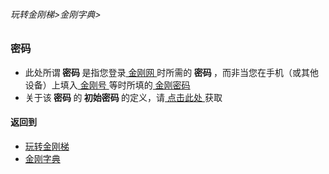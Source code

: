 ###### 玩转金刚梯>金刚字典>

### 密码
- 此处所谓<strong> 密码 </strong>是指您登录[ 金刚网 ](https://github.com/a2zitpro/web/blob/master/LadderFree/kkDictionary/KKSiteZh.md)时所需的<strong> 密码 </strong>，而非当您在手机（或其他设备）上填入[ 金刚号 ](https://github.com/a2zitpro/web/blob/master/LadderFree/kkDictionary/KKID.md)等时所填的[ 金刚密码 ](https://github.com/a2zitpro/web/blob/master/LadderFree/kkDictionary/KKIDsPassWord.md)
- 关于该<strong > 密码 </strong >的<strong> 初始密码 </strong>的定义，请[ 点击此处 ](https://github.com/a2zitpro/web/blob/master/LadderFree/kkDictionary/KKSiteZhsInitialPasswd.md)获取
 

#### 返回到
- [玩转金刚梯](https://github.com/a2zitpro/web/blob/master/LadderFree/A.md)
- [金刚字典](https://github.com/a2zitpro/web/blob/master/LadderFree/kkDictionary/KKDictionary.md)
